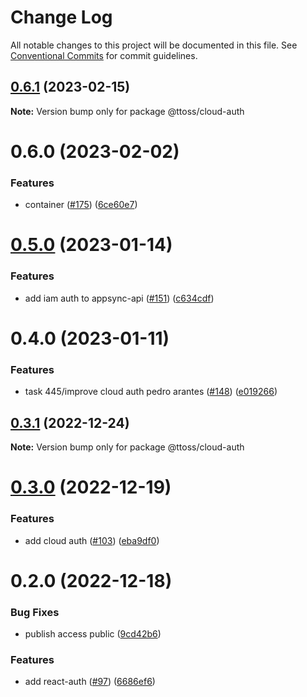# Change Log

All notable changes to this project will be documented in this file.
See [Conventional Commits](https://conventionalcommits.org) for commit guidelines.

## [0.6.1](https://github.com/ttoss/ttoss/compare/@ttoss/cloud-auth@0.6.0...@ttoss/cloud-auth@0.6.1) (2023-02-15)

**Note:** Version bump only for package @ttoss/cloud-auth

# 0.6.0 (2023-02-02)

### Features

- container ([#175](https://github.com/ttoss/ttoss/issues/175)) ([6ce60e7](https://github.com/ttoss/ttoss/commit/6ce60e7618818ca479d70ee1ee42cb2f02ca57b4))

# [0.5.0](https://github.com/ttoss/ttoss/compare/@ttoss/cloud-auth@0.4.0...@ttoss/cloud-auth@0.5.0) (2023-01-14)

### Features

- add iam auth to appsync-api ([#151](https://github.com/ttoss/ttoss/issues/151)) ([c634cdf](https://github.com/ttoss/ttoss/commit/c634cdfc211ba30802907fd864c8db50a9e8c322))

# 0.4.0 (2023-01-11)

### Features

- task 445/improve cloud auth pedro arantes ([#148](https://github.com/ttoss/ttoss/issues/148)) ([e019266](https://github.com/ttoss/ttoss/commit/e0192663adf6b5a2a82eb0743827dba5ac72f85f))

## [0.3.1](https://github.com/ttoss/ttoss/compare/@ttoss/cloud-auth@0.3.0...@ttoss/cloud-auth@0.3.1) (2022-12-24)

**Note:** Version bump only for package @ttoss/cloud-auth

# [0.3.0](https://github.com/ttoss/ttoss/compare/@ttoss/cloud-auth@0.2.0...@ttoss/cloud-auth@0.3.0) (2022-12-19)

### Features

- add cloud auth ([#103](https://github.com/ttoss/ttoss/issues/103)) ([eba9df0](https://github.com/ttoss/ttoss/commit/eba9df065563c65db711e5615b54a08b28e645c1))

# 0.2.0 (2022-12-18)

### Bug Fixes

- publish access public ([9cd42b6](https://github.com/ttoss/ttoss/commit/9cd42b6231bf090c7a568c5fadeda34cbdb35c50))

### Features

- add react-auth ([#97](https://github.com/ttoss/ttoss/issues/97)) ([6686ef6](https://github.com/ttoss/ttoss/commit/6686ef6f31f2125dff3fed45aaf8b8250b4ff32c))
